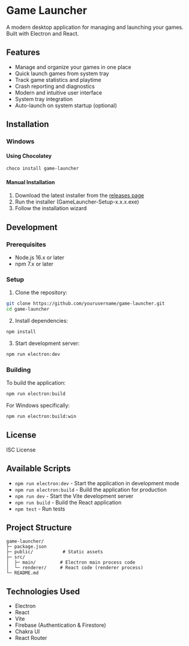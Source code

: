 # Game Launcher

A modern desktop application for managing and launching your games. Built with Electron and React.

## Features

- Manage and organize your games in one place
- Quick launch games from system tray
- Track game statistics and playtime
- Crash reporting and diagnostics
- Modern and intuitive user interface
- System tray integration
- Auto-launch on system startup (optional)

## Installation

### Windows

#### Using Chocolatey

```powershell
choco install game-launcher
```

#### Manual Installation

1. Download the latest installer from the [releases page](https://github.com/yourusername/game-launcher/releases)
2. Run the installer (GameLauncher-Setup-x.x.x.exe)
3. Follow the installation wizard

## Development

### Prerequisites

- Node.js 16.x or later
- npm 7.x or later

### Setup

1. Clone the repository:
```bash
git clone https://github.com/yourusername/game-launcher.git
cd game-launcher
```

2. Install dependencies:
```bash
npm install
```

3. Start development server:
```bash
npm run electron:dev
```

### Building

To build the application:

```bash
npm run electron:build
```

For Windows specifically:
```bash
npm run electron:build:win
```

## License

ISC License

## Available Scripts

- `npm run electron:dev` - Start the application in development mode
- `npm run electron:build` - Build the application for production
- `npm run dev` - Start the Vite development server
- `npm run build` - Build the React application
- `npm test` - Run tests

## Project Structure

```
game-launcher/
├─ package.json
├─ public/           # Static assets
├─ src/
│  ├─ main/         # Electron main process code
│  └─ renderer/     # React code (renderer process)
└─ README.md
```

## Technologies Used

- Electron
- React
- Vite
- Firebase (Authentication & Firestore)
- Chakra UI
- React Router 